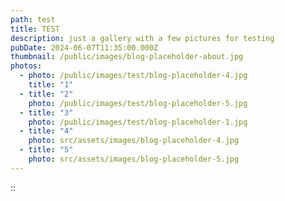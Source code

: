 ```yaml
---
path: test
title: TEST
description: just a gallery with a few pictures for testing
pubDate: 2024-06-07T11:35:00.000Z
thumbnail: /public/images/blog-placeholder-about.jpg
photos:
  - photo: /public/images/test/blog-placeholder-4.jpg
    title: "1"
  - title: "2"
    photo: /public/images/test/blog-placeholder-5.jpg
  - title: "3"
    photo: /public/images/test/blog-placeholder-1.jpg
  - title: "4"
    photo: src/assets/images/blog-placeholder-4.jpg
  - title: "5"
    photo: src/assets/images/blog-placeholder-5.jpg
---
```

::
